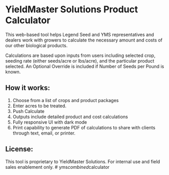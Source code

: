 # YieldMaster Solutions Product Calculator

This web-based tool helps Legend Seed and YMS representatives and dealers work with growers to calculate the necessary amount and costs of our other biological products.  

Calculations are based upon inputs from users including selected crop, seeding rate (either seeds/acre or lbs/acre), and the particular product selected.  An Optional Override is included if Number of Seeds per Pound is known.

## How it works:
1. Choose from a list of crops and product packages  
2. Enter acres to be treated. 
4. Push Calculate  
5. Outputs include detailed product and cost calculations  
6. Fully responsive UI with dark mode
7. Print capability to generate PDF of calculations to share with clients through text, email, or printer.

## License:
This tool is proprietary to YieldMaster Solutions. For internal use and field sales enablement only.
#   y m s _ c o m b i n e d _ c a l c u l a t o r  
 